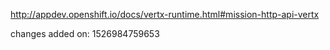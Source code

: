 http://appdev.openshift.io/docs/vertx-runtime.html#mission-http-api-vertx

 
 changes added on: 1526984759653